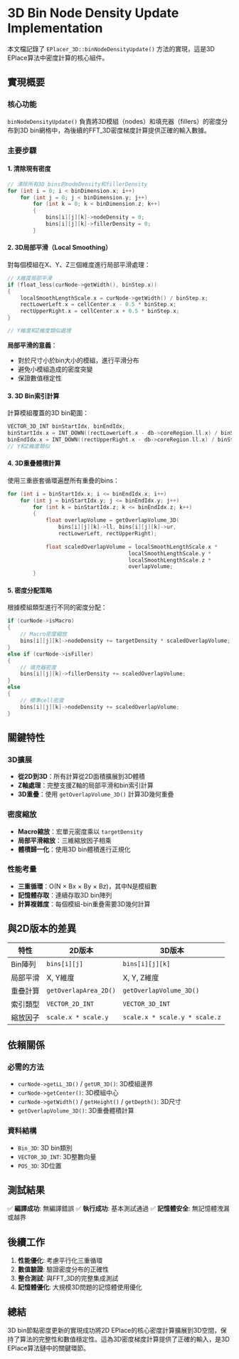 # 3D Bin Node Density Update Implementation

本文檔記錄了 `EPlacer_3D::binNodeDensityUpdate()` 方法的實現，這是3D EPlace算法中密度計算的核心組件。

## 實現概要

### 核心功能
`binNodeDensityUpdate()` 負責將3D模組（nodes）和填充器（fillers）的密度分布到3D bin網格中，為後續的FFT_3D密度梯度計算提供正確的輸入數據。

### 主要步驟

#### 1. 清除現有密度
```cpp
// 清除所有3D bins的nodeDensity和fillerDensity
for (int i = 0; i < binDimension.x; i++)
    for (int j = 0; j < binDimension.y; j++)
        for (int k = 0; k < binDimension.z; k++)
        {
            bins[i][j][k]->nodeDensity = 0;
            bins[i][j][k]->fillerDensity = 0;
        }
```

#### 2. 3D局部平滑（Local Smoothing）
對每個模組在X、Y、Z三個維度進行局部平滑處理：

```cpp
// X維度局部平滑
if (float_less(curNode->getWidth(), binStep.x))
{
    localSmoothLengthScale.x = curNode->getWidth() / binStep.x;
    rectLowerLeft.x = cellCenter.x - 0.5 * binStep.x;
    rectUpperRight.x = cellCenter.x + 0.5 * binStep.x;
}

// Y維度和Z維度類似處理
```

**局部平滑的意義**：
- 對於尺寸小於bin大小的模組，進行平滑分布
- 避免小模組造成的密度突變
- 保證數值穩定性

#### 3. 3D Bin索引計算
計算模組覆蓋的3D bin範圍：

```cpp
VECTOR_3D_INT binStartIdx, binEndIdx;
binStartIdx.x = INT_DOWN((rectLowerLeft.x - db->coreRegion.ll.x) / binStep.x);
binEndIdx.x = INT_DOWN((rectUpperRight.x - db->coreRegion.ll.x) / binStep.x);
// Y和Z維度類似
```

#### 4. 3D重疊體積計算
使用三重嵌套循環遍歷所有重疊的bins：

```cpp
for (int i = binStartIdx.x; i <= binEndIdx.x; i++)
    for (int j = binStartIdx.y; j <= binEndIdx.y; j++)
        for (int k = binStartIdx.z; k <= binEndIdx.z; k++)
        {
            float overlapVolume = getOverlapVolume_3D(
                bins[i][j][k]->ll, bins[i][j][k]->ur, 
                rectLowerLeft, rectUpperRight);
            
            float scaledOverlapVolume = localSmoothLengthScale.x * 
                                      localSmoothLengthScale.y * 
                                      localSmoothLengthScale.z * 
                                      overlapVolume;
        }
```

#### 5. 密度分配策略
根據模組類型進行不同的密度分配：

```cpp
if (curNode->isMacro)
{
    // Macro密度縮放
    bins[i][j][k]->nodeDensity += targetDensity * scaledOverlapVolume;
}
else if (curNode->isFiller)
{
    // 填充器密度
    bins[i][j][k]->fillerDensity += scaledOverlapVolume;
}
else
{
    // 標準cell密度
    bins[i][j][k]->nodeDensity += scaledOverlapVolume;
}
```

## 關鍵特性

### 3D擴展
- **從2D到3D**：所有計算從2D面積擴展到3D體積
- **Z軸處理**：完整支援Z軸的局部平滑和bin索引計算
- **3D重疊**：使用 `getOverlapVolume_3D()` 計算3D幾何重疊

### 密度縮放
- **Macro縮放**：宏單元密度乘以 `targetDensity`
- **局部平滑縮放**：三維縮放因子相乘
- **體積歸一化**：使用3D bin體積進行正規化

### 性能考量
- **三重循環**：O(N × Bx × By × Bz)，其中N是模組數
- **記憶體存取**：連續存取3D bin陣列
- **計算複雜度**：每個模組-bin重疊需要3D幾何計算

## 與2D版本的差異

| 特性 | 2D版本 | 3D版本 |
|------|--------|--------|
| Bin陣列 | `bins[i][j]` | `bins[i][j][k]` |
| 局部平滑 | X, Y維度 | X, Y, Z維度 |
| 重疊計算 | `getOverlapArea_2D()` | `getOverlapVolume_3D()` |
| 索引類型 | `VECTOR_2D_INT` | `VECTOR_3D_INT` |
| 縮放因子 | `scale.x * scale.y` | `scale.x * scale.y * scale.z` |

## 依賴關係

### 必需的方法
- `curNode->getLL_3D()` / `getUR_3D()`: 3D模組邊界
- `curNode->getCenter()`: 3D模組中心
- `curNode->getWidth()` / `getHeight()` / `getDepth()`: 3D尺寸
- `getOverlapVolume_3D()`: 3D重疊體積計算

### 資料結構
- `Bin_3D`: 3D bin類別
- `VECTOR_3D_INT`: 3D整數向量
- `POS_3D`: 3D位置

## 測試結果

✅ **編譯成功**: 無編譯錯誤
✅ **執行成功**: 基本測試通過
✅ **記憶體安全**: 無記憶體洩漏或越界

## 後續工作

1. **性能優化**: 考慮平行化三重循環
2. **數值驗證**: 驗證密度分布的正確性
3. **整合測試**: 與FFT_3D的完整集成測試
4. **記憶體優化**: 大規模3D問題的記憶體使用優化

## 總結

3D bin節點密度更新的實現成功將2D EPlace的核心密度計算擴展到3D空間，保持了算法的完整性和數值穩定性。這為3D密度梯度計算提供了正確的輸入，是3D EPlace算法鏈中的關鍵環節。 